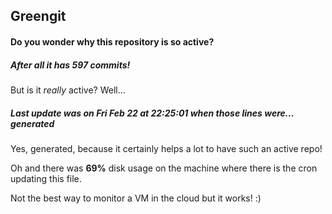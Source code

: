 ## Greengit

#### Do you wonder why this repository is so active?

##### After all it has 597 commits!

But is it *really* active? Well...

##### Last update was on Fri Feb 22 at 22:25:01 when those lines were... generated

Yes, generated, because it certainly helps a lot to have such an active repo!

Oh and there was **69%** disk usage on the machine
where there is the cron updating this file.

Not the best way to monitor a VM in the cloud but it works! :)
